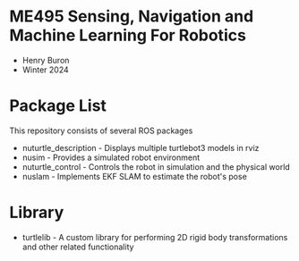 # ME495 Sensing, Navigation and Machine Learning For Robotics
* Henry Buron
* Winter 2024
# Package List
This repository consists of several ROS packages
- nuturtle_description - Displays multiple turtlebot3 models in rviz
- nusim - Provides a simulated robot environment
- nuturtle_control - Controls the robot in simulation and the physical world
- nuslam - Implements EKF SLAM to estimate the robot's pose

# Library
- turtlelib - A custom library for performing 2D rigid body transformations and other related functionality
